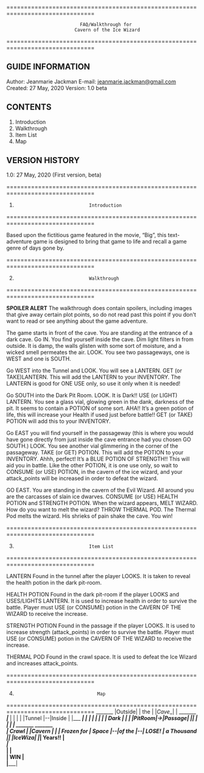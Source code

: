 ===============================================================================

                               FAQ/Walkthrough for
                             Cavern of the Ice Wizard

===============================================================================


GUIDE INFORMATION
-----------------

Author:   Jeanmarie Jackman
E-mail:   jeanmarie.jackman@gmail.com
Created:  27 May, 2020
Version:  1.0 beta


CONTENTS
--------

1. Introduction
2. Walkthrough
3. Item List
4. Map


VERSION HISTORY
---------------

1.0:  27 May, 2020 (First version, beta)


===============================================================================

1.                                Introduction

===============================================================================


Based upon the fictitious game featured in the movie, “Big”, this text-adventure
game is designed to bring that game to life and recall a game genre of days 
gone by.


===============================================================================

2.                                Walkthrough

===============================================================================


**SPOILER ALERT** The walkthrough does contain spoilers, including images that give away certain plot points, so do not read past this point if you don't want to read or see anything about the game adventure.

The game starts in front of the cave. You are standing at the entrance of a dark cave. Go IN. You find yourself inside the cave. Dim light filters in from outside. It is damp, the walls glisten with some sort of moisture, and a wicked smell permeates the air. LOOK. You see two passageways, one is WEST and one is SOUTH. 

Go WEST into the Tunnel and LOOK. You will see a LANTERN. GET (or TAKE)LANTERN. This
will add the LANTERN to your INVENTORY. The LANTERN is good for ONE USE only, so use
it only when it is needed!

Go SOUTH into the Dark Pit Room. LOOK. It is Dark!! USE (or LIGHT) LANTERN. You see a glass vial, glowing green in the dank, darkness of the pit. It seems to contain a POTION of some sort. AHA!! It’s a green potion of life, this will increase your Health if used just before battle!! GET (or TAKE) POTION will add this to your INVENTORY.

Go EAST you will find yourself in the passageway (this is where you would have gone directly from just inside the cave entrance had you chosen GO SOUTH.) LOOK. You see another vial glimmering in the corner of the passageway. TAKE (or GET) POTION. This will add the POTION to your INVENTORY.  Ahhh, perfect! It’s a BLUE POTION OF STRENGTH!! This will aid you in battle. Like the other POTION, it is one use only, so wait to CONSUME (or USE) POTION, in the cavern of the ice wizard, and your attack_points will be increased in order to defeat the wizard.

GO EAST. You are standing in the cavern of the Evil Wizard. All around you are the carcasses of slain ice dwarves. CONSUME (or USE) HEALTH POTION and STRENGTH POTION. When the wizard appears, MELT WIZARD. How do you want to melt the wizard?
THROW THERMAL POD. The Thermal Pod melts the wizard. His shrieks of pain shake the cave. You win!

===============================================================================

3.                                Item List

===============================================================================


LANTERN
  Found in the tunnel after the player LOOKS. It is
  taken to reveal the health potion in the dark pit-room.


HEALTH POTION
  Found in the dark pit-room if the player LOOKS and USES/LIGHTS LANTERN. 
  It is used to increase health in order to survive the battle.
  Player must USE (or CONSUME) potion in the CAVERN OF THE WIZARD to receive the
  increase.

STRENGTH POTION
  Found in the passage if the player LOOKS. 
  It is used to increase strength (attack_points) in order to survive the battle.
  Player must USE (or CONSUME) potion in the CAVERN OF THE WIZARD to receive the
  increase.

THERMAL POD
  Found in the crawl space. 
  It is used to defeat the Ice Wizard and increases attack_points.



===============================================================================

4.                                   Map

===============================================================================
            _______
           |Outside|
           | the   |
           |_Cave__|
               | 
 _______    ___|___
|       |  |       |
|Tunnel |--|Inside |
|___ ___|  |___ ___|
    |          | 
 ___|___    ___|___
| Dark  |  |       |
|PitRoom|->|Passage|
|_______|  |___ ___|
               |
            ___|___    _______    _______    
           | Crawl |  |Cavern |  |       | Frozen for 
           | Space |--|of the |--| LOSE! | a Thousand
           |_______|  |IceWiza|  |_______| Years!!
                          |           
                       ___|___    
                      |       |  
                      |  WIN  |  
                      |_______|  
                               